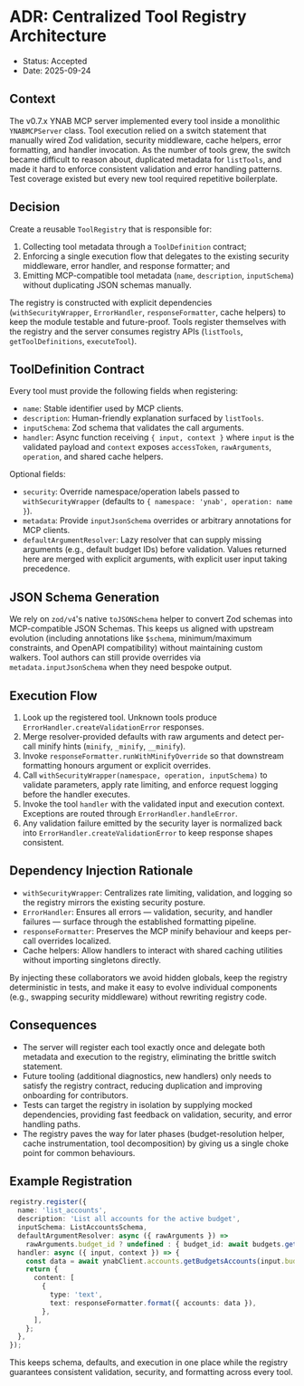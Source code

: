 # ADR: Centralized Tool Registry Architecture

- Status: Accepted
- Date: 2025-09-24

## Context

The v0.7.x YNAB MCP server implemented every tool inside a monolithic `YNABMCPServer` class. Tool execution relied on a switch statement that manually wired Zod validation, security middleware, cache helpers, error formatting, and handler invocation. As the number of tools grew, the switch became difficult to reason about, duplicated metadata for `listTools`, and made it hard to enforce consistent validation and error handling patterns. Test coverage existed but every new tool required repetitive boilerplate.

## Decision

Create a reusable `ToolRegistry` that is responsible for:

1. Collecting tool metadata through a `ToolDefinition` contract;
2. Enforcing a single execution flow that delegates to the existing security middleware, error handler, and response formatter; and
3. Emitting MCP-compatible tool metadata (`name`, `description`, `inputSchema`) without duplicating JSON schemas manually.

The registry is constructed with explicit dependencies (`withSecurityWrapper`, `ErrorHandler`, `responseFormatter`, cache helpers) to keep the module testable and future-proof. Tools register themselves with the registry and the server consumes registry APIs (`listTools`, `getToolDefinitions`, `executeTool`).

## ToolDefinition Contract

Every tool must provide the following fields when registering:

- `name`: Stable identifier used by MCP clients.
- `description`: Human-friendly explanation surfaced by `listTools`.
- `inputSchema`: Zod schema that validates the call arguments.
- `handler`: Async function receiving `{ input, context }` where `input` is the validated payload and `context` exposes `accessToken`, `rawArguments`, `operation`, and shared cache helpers.

Optional fields:

- `security`: Override namespace/operation labels passed to `withSecurityWrapper` (defaults to `{ namespace: 'ynab', operation: name }`).
- `metadata`: Provide `inputJsonSchema` overrides or arbitrary annotations for MCP clients.
- `defaultArgumentResolver`: Lazy resolver that can supply missing arguments (e.g., default budget IDs) before validation. Values returned here are merged with explicit arguments, with explicit user input taking precedence.


## JSON Schema Generation

We rely on `zod/v4`'s native `toJSONSchema` helper to convert Zod schemas into MCP-compatible JSON Schemas. This keeps us aligned with upstream evolution (including annotations like `$schema`, minimum/maximum constraints, and OpenAPI compatibility) without maintaining custom walkers. Tool authors can still provide overrides via `metadata.inputJsonSchema` when they need bespoke output.
## Execution Flow

1. Look up the registered tool. Unknown tools produce `ErrorHandler.createValidationError` responses.
2. Merge resolver-provided defaults with raw arguments and detect per-call minify hints (`minify`, `_minify`, `__minify`).
3. Invoke `responseFormatter.runWithMinifyOverride` so that downstream formatting honours argument or explicit overrides.
4. Call `withSecurityWrapper(namespace, operation, inputSchema)` to validate parameters, apply rate limiting, and enforce request logging before the handler executes.
5. Invoke the tool `handler` with the validated input and execution context. Exceptions are routed through `ErrorHandler.handleError`.
6. Any validation failure emitted by the security layer is normalized back into `ErrorHandler.createValidationError` to keep response shapes consistent.

## Dependency Injection Rationale

- `withSecurityWrapper`: Centralizes rate limiting, validation, and logging so the registry mirrors the existing security posture.
- `ErrorHandler`: Ensures all errors — validation, security, and handler failures — surface through the established formatting pipeline.
- `responseFormatter`: Preserves the MCP minify behaviour and keeps per-call overrides localized.
- Cache helpers: Allow handlers to interact with shared caching utilities without importing singletons directly.

By injecting these collaborators we avoid hidden globals, keep the registry deterministic in tests, and make it easy to evolve individual components (e.g., swapping security middleware) without rewriting registry code.

## Consequences

- The server will register each tool exactly once and delegate both metadata and execution to the registry, eliminating the brittle switch statement.
- Future tooling (additional diagnostics, new handlers) only needs to satisfy the registry contract, reducing duplication and improving onboarding for contributors.
- Tests can target the registry in isolation by supplying mocked dependencies, providing fast feedback on validation, security, and error handling paths.
- The registry paves the way for later phases (budget-resolution helper, cache instrumentation, tool decomposition) by giving us a single choke point for common behaviours.

## Example Registration

```ts
registry.register({
  name: 'list_accounts',
  description: 'List all accounts for the active budget',
  inputSchema: ListAccountsSchema,
  defaultArgumentResolver: async ({ rawArguments }) =>
    rawArguments.budget_id ? undefined : { budget_id: await budgets.getDefaultId() },
  handler: async ({ input, context }) => {
    const data = await ynabClient.accounts.getBudgetsAccounts(input.budget_id);
    return {
      content: [
        {
          type: 'text',
          text: responseFormatter.format({ accounts: data }),
        },
      ],
    };
  },
});
```

This keeps schema, defaults, and execution in one place while the registry guarantees consistent validation, security, and formatting across every tool.
